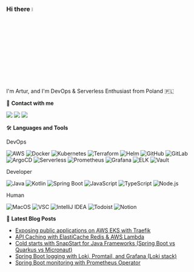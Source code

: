 ### Hi there <a href="https://abartosik.dev"><img src="https://media.giphy.com/media/hvRJCLFzcasrR4ia7z/giphy.gif" width="5%"></a>
I'm Artur, and I'm DevOps & Serverless Enthusiast from Poland 🇵🇱

🔗 **Contact with me**


[![](https://img.shields.io/badge/Email-hi@abartosik.dev-critical?style=flat-square)](mailto:hi@abartosik.dev)
[![](https://img.shields.io/badge/LinkedIn-abartosik-blue?style=flat-square)](https://www.linkedin.com/in/artur-bartosik-dev)
[![](https://img.shields.io/badge/LinkBio-abartosik.dev-success?style=flat-square)](https://abartosik.dev)

🛠️ **Languages and Tools**

DevOps

![AWS](http://img.shields.io/badge/-AWS-FFB71B?style=flat-square&logo=amazon-aws&logoColor=000000)
![Docker](http://img.shields.io/badge/-Docker-2496ED?style=flat-square&logo=docker&logoColor=ffffff)
![Kubernetes](http://img.shields.io/badge/-Kubernetes-326CE5?style=flat-square&logo=kubernetes&logoColor=ffffff)
![Terraform](http://img.shields.io/badge/-Terraform-7B42BC?style=flat-square&logo=terraform&logoColor=ffffff)
![Helm](http://img.shields.io/badge/-Helm-0F1689?style=flat-square&logo=helm&logoColor=ffffff)
![GitHub](http://img.shields.io/badge/-GitHub-181717?style=flat-square&logo=github&logoColor=ffffff)
![GitLab](https://img.shields.io/badge/-GitLab-FC6D26?style=flat-square&logo=gitlab&logoColor=ffffff)
![ArgoCD](http://img.shields.io/badge/-ArgoCD-EF7B4D?style=flat-square&logo=argo&logoColor=ffffff)
![Serverless](http://img.shields.io/badge/-Serverless-FD5750?style=flat-square&logo=serverless&logoColor=ffffff)
![Prometheus](http://img.shields.io/badge/-Prometheus-E6522C?style=flat-square&logo=prometheus&logoColor=ffffff)
![Grafana](http://img.shields.io/badge/-Grafana-F46800?style=flat-square&logo=grafana&logoColor=ffffff)
![ELK](https://img.shields.io/badge/-ELK-005571?style=flat-square&logo=elastic&logoColor=ffffff)
![Vault](http://img.shields.io/badge/-Vault-000000?style=flat-square&logo=vault&logoColor=ffffff)

Developer

![Java](http://img.shields.io/badge/-Java-F80000?style=flat-square&logo=java&logoColor=ffffff)
![Kotlin](http://img.shields.io/badge/-Kotlin-7F52FF?style=flat-square&logo=kotlin&logoColor=ffffff)
![Spring Boot](http://img.shields.io/badge/-Spring_Boot-6DB33F?style=flat-square&logo=spring&logoColor=ffffff)
![JavaScript](https://img.shields.io/badge/-JavaScript-F7DF1E?style=flat-square&logo=javascript&logoColor=000000)
![TypeScript](http://img.shields.io/badge/-TypeScript-007ACC?style=flat-square&logo=typescript&logoColor=ffffff)
![Node.js](http://img.shields.io/badge/-Node-339933?style=flat-square&logo=node.js&logoColor=ffffff)

Human

![MacOS](http://img.shields.io/badge/-MacOS-000000?style=flat-square&logo=apple&logoColor=ffffff)
![VSC](http://img.shields.io/badge/-VSC-007ACC?style=flat-square&logo=visual-studio-code)
![IntelliJ IDEA](http://img.shields.io/badge/-IntelliJ_IDEA-000000?style=flat-square&logo=intellij-idea&logoColor=ffffff)
![Todoist](http://img.shields.io/badge/-Todoist-E44332?style=flat-square&logo=todoist&logoColor=ffffff)
![Notion](http://img.shields.io/badge/-Notion-000000?style=flat-square&logo=notion&logoColor=ffffff)

📕 **Latest Blog Posts**

<!-- BLOG-POST-LIST:START -->
- [Exposing public applications on AWS EKS with Traefik](https://dev.to/luafanti/exposing-public-applications-on-aws-eks-with-traefik-1p1c)
- [API Caching with ElastiCache Redis &amp; AWS Lambda](https://dev.to/luafanti/api-caching-with-elasticache-redis-aws-lambda-82c)
- [Cold starts with SnapStart for Java Frameworks &lpar;Spring Boot vs Quarkus vs Micronaut&rpar;](https://dev.to/luafanti/cold-starts-with-snapstart-for-java-frameworks-spring-boot-vs-quarkus-vs-micronaut-3hbf)
- [Spring Boot logging with Loki, Promtail, and Grafana &lpar;Loki stack&rpar;](https://dev.to/luafanti/spring-boot-logging-with-loki-promtail-and-grafana-loki-stack-aep)
- [Spring Boot monitoring with Prometheus Operator](https://dev.to/luafanti/spring-boot-monitoring-with-prometheus-operator-40g1)
<!-- BLOG-POST-LIST:END -->
